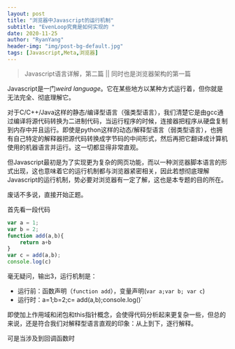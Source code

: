 ```yaml
---
layout: post
title: "浏览器中Javascript的运行机制"
subtitle: "EvenLoop究竟是如何实现的 "
date: 2020-11-25
author: "RyanYang"
header-img: "img/post-bg-default.jpg"
tags: [Javascript,Meta,浏览器]
---
```


> Javascript语言详解，第二篇 || 同时也是浏览器架构的第一篇

Javascript是一门*weird  language*。它在某些地方以某种方式运行着，但你就是无法完全、彻底理解它。

对于C/C++/Java这样的静态/编译型语言（强类型语言），我们清楚它是由gcc通过编译将源代码转换为二进制代码，当运行程序的时候，连接器把程序从硬盘复制到内存中并且运行。即使是python这样的动态/解释型语言（弱类型语言），也拥有自己特定的解释器把源代码转换成字节码的中间形式，然后再把它翻译成计算机使用的机器语言并运行。这一切都显得非常直观。

但Javascript最初是为了实现更为复杂的网页功能，而以一种浏览器脚本语言的形式出现，这也意味着它的运行机制都与浏览器紧密相关，因此若想彻底理解Javascript的运行机制，势必要对浏览器有一定了解，这也是本专题的目的所在。

废话不多说，直接开始正题。

首先看一段代码

```javascript
var a = 1;
var b = 2;
function add(a,b){
    return a+b
}
var c = add(a,b);
console.log(c)
```

毫无疑问，输出3，运行机制是：

- 运行前：函数声明（`function add`），变量声明(`var a;var b; var c`) 
- 运行时：a=1;b=2;c= add(a,b);console.log()`

即使加上作用域和闭包和this指针概念，会使得代码分析起来更复杂一些，但总的来说，还是符合我们对解释型语言直观的印象：从上到下，逐行解释。

可是当涉及到回调函数时